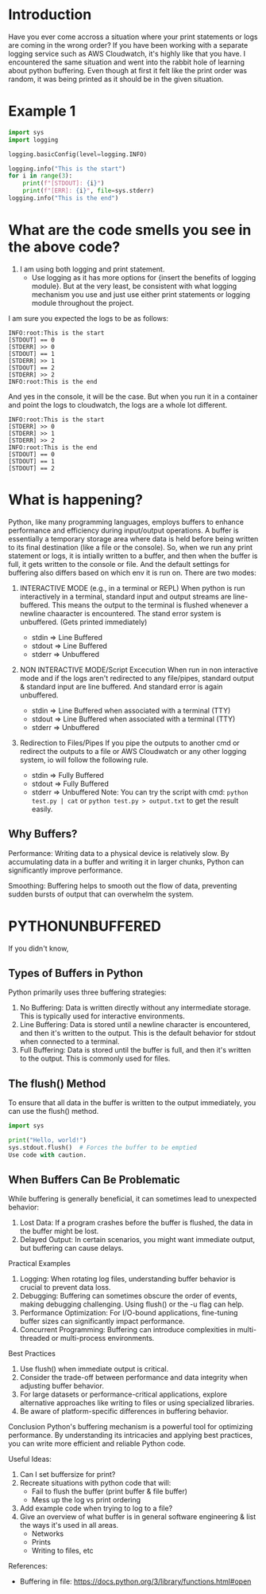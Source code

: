 

# Introduction
Have you ever come accross a situation where your print statements or logs are
coming in the wrong order? If you have been working with a separate logging
service such as AWS Cloudwatch, it's highly like that you have. I encountered
the same situation and went into the rabbit hole of learning about python buffering.
Even though at first it felt like the print order was random, it was being printed
as it should be in the given situation.


# Example 1
```python
import sys
import logging

logging.basicConfig(level=logging.INFO)

logging.info("This is the start")
for i in range(3):
    print(f"[STDOUT]: {i}")
    print(f"[ERR]: {i}", file=sys.stderr)
logging.info("This is the end")
```

# What are the code smells you see in the above code?
1. I am using both logging and print statement.
   * Use logging as it has more options for {insert the benefits of logging
     module}. But at the very least, be consistent with what logging mechanism
     you use and just use either print statements or logging module throughout
     the project.

I am sure you expected the logs to be as follows:
```log
INFO:root:This is the start
[STDOUT] == 0
[STDERR] >> 0
[STDOUT] == 1
[STDERR] >> 1
[STDOUT] == 2
[STDERR] >> 2
INFO:root:This is the end
```

And yes in the console, it will be the case. But when you run it in a container
and point the logs to cloudwatch, the logs are a whole lot different.
```log
INFO:root:This is the start
[STDERR] >> 0
[STDERR] >> 1
[STDERR] >> 2
INFO:root:This is the end
[STDOUT] == 0
[STDOUT] == 1
[STDOUT] == 2
```
# What is happening?
Python, like many programming languages, employs buffers to enhance performance
and efficiency during input/output operations. A buffer is essentially a
temporary storage area where data is held before being written to its final
destination (like a file or the console). So, when we run any print statement or logs,
it is intially written to a buffer, and then when the buffer is full, it gets written to
the console or file. And the default settings for buffering also differs based
on which env it is run on. There are two modes:
1. INTERACTIVE MODE (e.g., in a terminal or REPL)
   When python is run interactively in a terminal, standard input and output
   streams are line-buffered. This means the output to the terminal is flushed
   whenever a newline chaaracter is encountered. The stand error system is
   unbuffered. (Gets printed immediately)

   * stdin => Line Buffered
   * stdout => Line Buffered
   * stderr => Unbuffered
2. NON INTERACTIVE MODE/Script Excecution
   When run in non interactive mode and if the logs aren't redirected to any
   file/pipes, standard output & standard input are line buffered. And standard
   error is again unbuffered.
   * stdin => Line Buffered when associated with a terminal (TTY)
   * stdout => Line Buffered when associated with a terminal (TTY)
   * stderr => Unbuffered
3. Redirection to Files/Pipes
   If you pipe the outputs to another cmd or redirect the outputs to a file or
   AWS Cloudwatch or any other logging system, io will follow the following rule.
   * stdin => Fully Buffered
   * stdout => Fully Buffered
   * stderr => Unbuffered
   Note:
   You can try the script with cmd: `python test.py | cat` or `python test.py > output.txt`
   to get the result easily.

## Why Buffers?

Performance: Writing data to a physical device is relatively slow. By
accumulating data in a buffer and writing it in larger chunks, Python can
significantly improve performance.

Smoothing: Buffering helps to smooth out the flow of data, preventing sudden
bursts of output that can overwhelm the system.

# PYTHONUNBUFFERED
If you didn't know,  

## Types of Buffers in Python
Python primarily uses three buffering strategies:

1. No Buffering: Data is written directly without any intermediate storage.
   This is typically used for interactive environments.
2. Line Buffering: Data is stored until a newline character is encountered, and
   then it's written to the output. This is the default behavior for stdout
   when connected to a terminal.
3. Full Buffering: Data is stored until the buffer is full, and then it's
   written to the output. This is commonly used for files.

## The flush() Method
To ensure that all data in the buffer is written to the output immediately, you
can use the flush() method.

```python
import sys

print("Hello, world!")
sys.stdout.flush()  # Forces the buffer to be emptied
Use code with caution.
```


## When Buffers Can Be Problematic
While buffering is generally beneficial, it can sometimes lead to unexpected
behavior:

1. Lost Data: If a program crashes before the buffer is flushed, the data in
   the buffer might be lost.
2. Delayed Output: In certain scenarios, you might want immediate output, but
   buffering can cause delays.

Practical Examples
1. Logging: When rotating log files, understanding buffer behavior is crucial
   to prevent data loss.
2. Debugging: Buffering can sometimes obscure the order of events, making
   debugging challenging. Using flush() or the -u flag can help.
3. Performance Optimization: For I/O-bound applications, fine-tuning buffer
   sizes can significantly impact performance.
4. Concurrent Programming: Buffering can introduce complexities in
   multi-threaded or multi-process environments.

Best Practices
1. Use flush() when immediate output is critical.
2. Consider the trade-off between performance and data integrity when adjusting
   buffer behavior.
3. For large datasets or performance-critical applications, explore alternative
   approaches like writing to files or using specialized libraries.
4. Be aware of platform-specific differences in buffering behavior.

Conclusion
Python's buffering mechanism is a powerful tool for optimizing performance. By
understanding its intricacies and applying best practices, you can write more
efficient and reliable Python code.

Useful Ideas:

1. Can I set buffersize for print?
2. Recreate situations with python code that will:
    * Fail to flush the buffer (print buffer & file buffer)
    * Mess up the log vs print ordering
3. Add example code when trying to log to a file?
4. Give an overview of what buffer is in general software engineering & list
   the ways it's used in all areas.
   * Networks
   * Prints
   * Writing to files, etc


References:
* Buffering in file: https://docs.python.org/3/library/functions.html#open